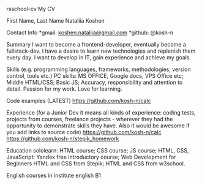 rsschool-cv My CV

First Name, Last Name Nataliia Koshen

Contact Info *gmail: koshen.nataliia@gmail.com *github: @kosh-n

Summary I want to become a frontend-developer, eventually become a fullstack-dev. I have a desire to learn new technologies and replenish them every day. I want to develop in IT, gain experience and achieve my goals.

Skills (e.g. programming languages, frameworks, methodologies, version control, tools etc.) PC skills: MS OFFICE, Google docs, VPS Office etc; Middle HTML/CSS; Basic JS; Accuracy, responsibility and attention to detail. Passion for my work. Love for learning.

Code examples (LATEST) https://github.com/kosh-n/calc

Experience (for a Junior Dev it means all kinds of experience: coding tests, projects from courses, freelance projects - wherever they had the opportunity to demonstrate skills they have. Also it would be awesome if you add links to source code) https://github.com/kosh-n/calc https://github.com/kosh-n/stepik_homework

Education sololearn: HTML course; CSS course; JS course; HTML, CSS, JavaScript: Yandex free introductory course; Web Development for Beginners HTML and CSS from Stepik; HTML and CSS from w3school.

English courses in institute english B1
